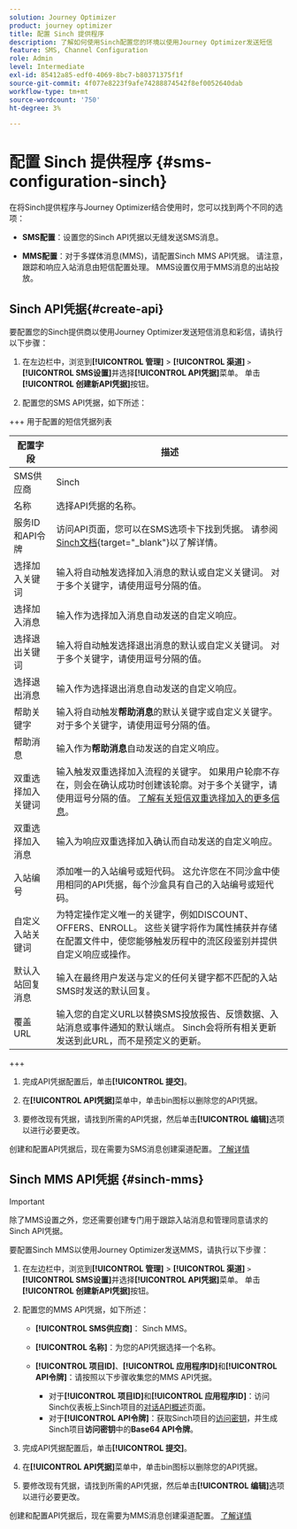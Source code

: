 ```yaml
---
solution: Journey Optimizer
product: journey optimizer
title: 配置 Sinch 提供程序
description: 了解如何使用Sinch配置您的环境以使用Journey Optimizer发送短信
feature: SMS, Channel Configuration
role: Admin
level: Intermediate
exl-id: 85412a85-edf0-4069-8bc7-b80371375f1f
source-git-commit: 4f077e8223f9afe74288874542f8ef0052640dab
workflow-type: tm+mt
source-wordcount: '750'
ht-degree: 3%

---
```


# 配置 Sinch 提供程序 {#sms-configuration-sinch}

在将Sinch提供程序与Journey Optimizer结合使用时，您可以找到两个不同的选项：

* **SMS配置**：设置您的Sinch API凭据以无缝发送SMS消息。

* **MMS配置**：对于多媒体消息(MMS)，请配置Sinch MMS API凭据。 请注意，跟踪和响应入站消息由短信配置处理。 MMS设置仅用于MMS消息的出站投放。

## Sinch API凭据{#create-api}

要配置您的Sinch提供商以使用Journey Optimizer发送短信消息和彩信，请执行以下步骤：

1. 在左边栏中，浏览到&#x200B;**[!UICONTROL 管理]** > **[!UICONTROL 渠道]** `>` **[!UICONTROL SMS设置]**&#x200B;并选择&#x200B;**[!UICONTROL API凭据]**&#x200B;菜单。 单击&#x200B;**[!UICONTROL 创建新API凭据]**&#x200B;按钮。

1. 配置您的SMS API凭据，如下所述：

+++ 用于配置的短信凭据列表

   | 配置字段 | 描述 |
   |---|---|    
   | SMS供应商 | Sinch |
   | 名称 | 选择API凭据的名称。 |
   | 服务ID和API令牌 | 访问API页面，您可以在SMS选项卡下找到凭据。 请参阅[Sinch文档](https://developers.sinch.com/docs/sms/getting-started/){target="_blank"}以了解详情。 |
   | 选择加入关键词 | 输入将自动触发选择加入消息的默认或自定义关键词。 对于多个关键字，请使用逗号分隔的值。 |
   | 选择加入消息 | 输入作为选择加入消息自动发送的自定义响应。 |
   | 选择退出关键词 | 输入将自动触发选择退出消息的默认或自定义关键词。 对于多个关键字，请使用逗号分隔的值。 |
   | 选择退出消息 | 输入作为选择退出消息自动发送的自定义响应。 |
   | 帮助关键字 | 输入将自动触发&#x200B;**帮助消息**&#x200B;的默认关键字或自定义关键字。 对于多个关键字，请使用逗号分隔的值。 |
   | 帮助消息 | 输入作为&#x200B;**帮助消息**&#x200B;自动发送的自定义响应。 |
   | 双重选择加入关键词 | 输入触发双重选择加入流程的关键字。 如果用户轮廓不存在，则会在确认成功时创建该轮廓。对于多个关键字，请使用逗号分隔的值。 [了解有关短信双重选择加入的更多信息](https://video.tv.adobe.com/v/3427129/?learn=on)。 |
   | 双重选择加入消息 | 输入为响应双重选择加入确认而自动发送的自定义响应。 |
   | 入站编号 | 添加唯一的入站编号或短代码。 这允许您在不同沙盒中使用相同的API凭据，每个沙盒具有自己的入站编号或短代码。 |
   | 自定义入站关键词 | 为特定操作定义唯一的关键字，例如DISCOUNT、OFFERS、ENROLL。 这些关键字将作为属性捕获并存储在配置文件中，使您能够触发历程中的流区段鉴别并提供自定义响应或操作。 |
   | 默认入站回复消息 | 输入在最终用户发送与定义的任何关键字都不匹配的入站SMS时发送的默认回复。 |
   | 覆盖URL | 输入您的自定义URL以替换SMS投放报告、反馈数据、入站消息或事件通知的默认端点。 Sinch会将所有相关更新发送到此URL，而不是预定义的更新。 |

+++

1. 完成API凭据配置后，单击&#x200B;**[!UICONTROL 提交]**。

1. 在&#x200B;**[!UICONTROL API凭据]**&#x200B;菜单中，单击bin图标以删除您的API凭据。

1. 要修改现有凭据，请找到所需的API凭据，然后单击&#x200B;**[!UICONTROL 编辑]**&#x200B;选项以进行必要更改。

创建和配置API凭据后，现在需要为SMS消息创建渠道配置。 [了解详情](sms-configuration-surface.md)

## Sinch MMS API凭据 {#sinch-mms}

>[!IMPORTANT]
>
> 除了MMS设置之外，您还需要创建专门用于跟踪入站消息和管理同意请求的Sinch API凭据。

要配置Sinch MMS以使用Journey Optimizer发送MMS，请执行以下步骤：

1. 在左边栏中，浏览到&#x200B;**[!UICONTROL 管理]** > **[!UICONTROL 渠道]** `>` **[!UICONTROL SMS设置]**&#x200B;并选择&#x200B;**[!UICONTROL API凭据]**&#x200B;菜单。 单击&#x200B;**[!UICONTROL 创建新API凭据]**&#x200B;按钮。

1. 配置您的MMS API凭据，如下所述：

   * **[!UICONTROL SMS供应商]**： Sinch MMS。

   * **[!UICONTROL 名称]**：为您的API凭据选择一个名称。

   * **[!UICONTROL 项目ID]**、**[!UICONTROL 应用程序ID]**&#x200B;和&#x200B;**[!UICONTROL API令牌]**：请按照以下步骤收集您的MMS API凭据。

      * 对于&#x200B;**[!UICONTROL 项目ID]**&#x200B;和&#x200B;**[!UICONTROL 应用程序ID]**：访问Sinch仪表板上Sinch项目的[对话API概述](https://dashboard.sinch.com/convapi/overview)页面。
      * 对于&#x200B;**[!UICONTROL API令牌]**：获取Sinch项目的[访问密钥](https://community.sinch.com/t5/Customer-Dashboard/Sinch-Access-Keys/ta-p/12638)，并生成Sinch项目&#x200B;**访问密钥**&#x200B;中的&#x200B;**Base64 API令牌**。

1. 完成API凭据配置后，单击&#x200B;**[!UICONTROL 提交]**。

1. 在&#x200B;**[!UICONTROL API凭据]**&#x200B;菜单中，单击bin图标以删除您的API凭据。

1. 要修改现有凭据，请找到所需的API凭据，然后单击&#x200B;**[!UICONTROL 编辑]**&#x200B;选项以进行必要更改。

创建和配置API凭据后，现在需要为MMS消息创建渠道配置。 [了解详情](sms-configuration-surface.md)
